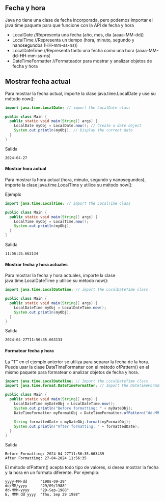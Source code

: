 ## Fecha y hora
Java no tiene una clase de fecha incorporada, pero podemos importar el java.time paquete para que funcione con la API de fecha y hora

- LocalDate            //Representa una fecha (año, mes, día (aaaa-MM-dd))
- LocalTime            //Representa un tiempo (hora, minuto, segundo y nanosegundos (HH-mm-ss-ns))
- LocalDateTime        //Representa tanto una fecha como una hora (aaaa-MM-dd-HH-mm-ss-ns)
- DateTimeFormatter    //Formateador para mostrar y analizar objetos de fecha y hora
  
## Mostrar fecha actual

Para mostrar la fecha actual, importe la clase java.time.LocalDate y use su método now():
```java 
import java.time.LocalDate; // import the LocalDate class

public class Main {
  public static void main(String[] args) {
    LocalDate myObj = LocalDate.now(); // Create a date object
    System.out.println(myObj); // Display the current date
  }
}
```

Salida
```ssh
2024-04-27
```

#### Mostrar hora actual
Para mostrar la hora actual (hora, minuto, segundo y nanosegundos), importe la clase java.time.LocalTime y utilice su método now():

Ejemplo
```java
import java.time.LocalTime; // import the LocalTime class

public class Main {
  public static void main(String[] args) {
    LocalTime myObj = LocalTime.now();
    System.out.println(myObj);
  }
} 
```
Salida
```ssh
11:56:35.662134
```

#### Mostrar fecha y hora actuales

Para mostrar la fecha y hora actuales, importe la clase java.time.LocalDateTime y utilice su método now():

```java
import java.time.LocalDateTime; // import the LocalDateTime class

public class Main {
  public static void main(String[] args) {
    LocalDateTime myObj = LocalDateTime.now();
    System.out.println(myObj);
  }
}
```

Salida
```ssh
2024-04-27T11:56:35.663133
```

#### Formatear fecha y hora

La "T" en el ejemplo anterior se utiliza para separar la fecha de la hora. Puede usar la clase DateTimeFormatter con el método ofPattern() en el mismo paquete para formatear o analizar objetos de fecha y hora.

```java
import java.time.LocalDateTime; // Import the LocalDateTime class
import java.time.format.DateTimeFormatter; // Import the DateTimeFormatter class

public class Main {
  public static void main(String[] args) {
    LocalDateTime myDateObj = LocalDateTime.now();
    System.out.println("Before formatting: " + myDateObj);
    DateTimeFormatter myFormatObj = DateTimeFormatter.ofPattern("dd-MM-yyyy HH:mm:ss");

    String formattedDate = myDateObj.format(myFormatObj);
    System.out.println("After formatting: " + formattedDate);
  }
}
```
Salida
```ssh
Before Formatting: 2024-04-27T11:56:35.663439
After Formatting: 27-04-2024 11:56:35
```

El método ofPattern() acepta todo tipo de valores, si desea mostrar la fecha y la hora en un formato diferente. Por ejemplo:

```ssh
yyyy-MM-dd      "1988-09-29"  
dd/MM/yyyy      "29/09/1988"  
dd-MMM-yyyy     "29-Sep-1988" 
E, MMM dd yyyy  "Thu, Sep 29 1988"
```